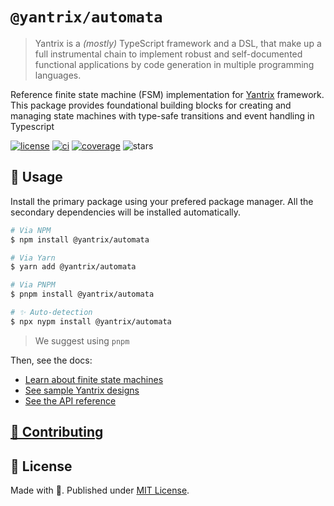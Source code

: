 # `@yantrix/automata`

>Yantrix is a _(mostly)_ TypeScript framework and a DSL, that make up a full instrumental chain to implement robust and self-documented functional applications by code generation in multiple programming languages.

Reference finite state machine (FSM) implementation for [Yantrix](https://github.com/tfcp68/yantrix/) framework. This package provides foundational building blocks for creating and managing state machines with type-safe transitions and event handling in Typescript

<a href="https://github.com/tfcp68/yantrix/blob/main/LICENSE" target="_blank"><img src="https://img.shields.io/github/license/tfcp68/yantrix" alt="license"></a>
	<a href="https://github.com/tfcp68/yantrix/actions/workflows/tests.yml" target="_blank"><img src="https://github.com/tfcp68/yantrix/actions/workflows/tests.yml/badge.svg" alt="ci"></a>
	<a href="https://codecov.io/gh/tfcp68/yantrix" target="_blank"><img src="https://img.shields.io/codecov/c/gh/tfcp68/yantrix/main" alt="coverage"></a>
	<img src="https://img.shields.io/github/stars/tfcp68/yantrix" alt="stars">

## 📖 Usage

Install the primary package using your prefered package manager. All the secondary dependencies will be installed automatically.

```bash
# Via NPM
$ npm install @yantrix/automata

# Via Yarn
$ yarn add @yantrix/automata

# Via PNPM
$ pnpm install @yantrix/automata

# ✨ Auto-detection
$ npx nypm install @yantrix/automata
```

> We suggest using `pnpm`

Then, see the docs:

- [Learn about finite state machines](https://tfcp68.github.io/yantrix/concepts/200_FSM.html)
- [See sample Yantrix designs](https://tfcp68.github.io/yantrix/concepts/999_design_examples.html)
- [See the API reference](https://tfcp68.github.io/yantrix/API/automata/interfaces/IAutomata.html)

## [🌱 Contributing](https://tfcp68.github.io/yantrix/contributing/)  
## 📜 License

Made with 💜. Published under [MIT License](./LICENSE).
